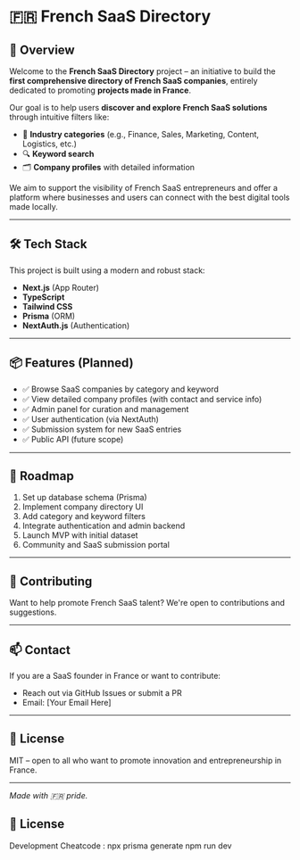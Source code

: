 # 🇫🇷 French SaaS Directory

## 🚀 Overview
Welcome to the **French SaaS Directory** project – an initiative to build the **first comprehensive directory of French SaaS companies**, entirely dedicated to promoting **projects made in France**.

Our goal is to help users **discover and explore French SaaS solutions** through intuitive filters like:
- 🧾 **Industry categories** (e.g., Finance, Sales, Marketing, Content, Logistics, etc.)
- 🔍 **Keyword search**
- 🗂️ **Company profiles** with detailed information

We aim to support the visibility of French SaaS entrepreneurs and offer a platform where businesses and users can connect with the best digital tools made locally.

---

## 🛠️ Tech Stack
This project is built using a modern and robust stack:
- **Next.js** (App Router)
- **TypeScript**
- **Tailwind CSS**
- **Prisma** (ORM)
- **NextAuth.js** (Authentication)

---

## 📦 Features (Planned)
- ✅ Browse SaaS companies by category and keyword
- ✅ View detailed company profiles (with contact and service info)
- ✅ Admin panel for curation and management
- ✅ User authentication (via NextAuth)
- ✅ Submission system for new SaaS entries
- ✅ Public API (future scope)

---

## 📄 Roadmap
1. Set up database schema (Prisma)
2. Implement company directory UI
3. Add category and keyword filters
4. Integrate authentication and admin backend
5. Launch MVP with initial dataset
6. Community and SaaS submission portal

---

## 🤝 Contributing
Want to help promote French SaaS talent? We're open to contributions and suggestions.

---

## 📫 Contact
If you are a SaaS founder in France or want to contribute:
- Reach out via GitHub Issues or submit a PR
- Email: [Your Email Here]

---

## 📢 License
MIT – open to all who want to promote innovation and entrepreneurship in France.

---

*Made with 🇫🇷 pride.*


## 📢 License
Development Cheatcode : 
npx prisma generate
npm run dev